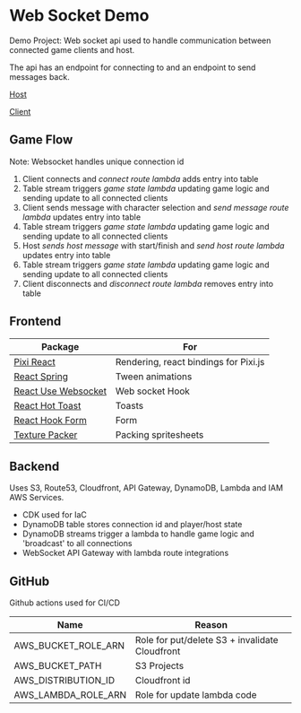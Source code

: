 # Web Socket Demo

Demo Project: Web socket api used to handle communication between connected game clients and host.

The api has an endpoint for connecting to and an endpoint to send messages back.



[Host](https://github.com/user-attachments/assets/59d749e1-802c-40ad-b6f1-131464f46752)


[Client](https://github.com/user-attachments/assets/49c8b2c9-69be-491c-9450-30bcefa4ea48)





## Game Flow

Note: Websocket handles unique connection id

1. Client connects and _connect route lambda_ adds entry into table
2. Table stream triggers _game state lambda_ updating game logic and sending update to all connected clients
3. Client sends message with character selection and _send message route lambda_ updates entry into table
4. Table stream triggers _game state lambda_ updating game logic and sending update to all connected clients
5. Host _sends host message_ with start/finish and _send host route lambda_ updates entry into table
6. Table stream triggers _game state lambda_ updating game logic and sending update to all connected clients
7. Client disconnects and _disconnect route lambda_ removes entry into table

## Frontend

| Package                                                                  | For                                   |
| ------------------------------------------------------------------------ | ------------------------------------- |
| [Pixi React](https://pixijs.io/pixi-react/)                              | Rendering, react bindings for Pixi.js |
| [React Spring](https://www.react-spring.dev)                             | Tween animations                      |
| [React Use Websocket](https://github.com/robtaussig/react-use-websocket) | Web socket Hook                       |
| [React Hot Toast](https://react-hot-toast.com)                           | Toasts                                |
| [React Hook Form](https://react-hook-form.com)                           | Form                                  |
| [Texture Packer](https://www.codeandweb.com/texturepacker)               | Packing spritesheets                  |

## Backend

Uses S3, Route53, Cloudfront, API Gateway, DynamoDB, Lambda and IAM AWS Services.

- CDK used for IaC
- DynamoDB table stores connection id and player/host state
- DynamoDB streams trigger a lambda to handle game logic and 'broadcast' to all connections
- WebSocket API Gateway with lambda route integrations

## GitHub

Github actions used for CI/CD

| Name                | Reason                                         |
| ------------------- | ---------------------------------------------- |
| AWS_BUCKET_ROLE_ARN | Role for put/delete S3 + invalidate Cloudfront |
| AWS_BUCKET_PATH     | S3 Projects                                    |
| AWS_DISTRIBUTION_ID | Cloudfront id                                  |
| AWS_LAMBDA_ROLE_ARN | Role for update lambda code                    |
